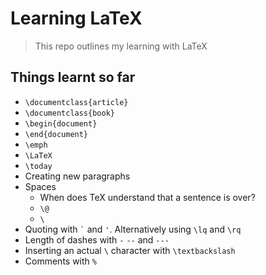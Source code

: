 # Learning LaTeX
> This repo outlines my learning with LaTeX

## Things learnt so far

* `\documentclass{article}`
* `\documentclass{book}`
* `\begin{document}`
* `\end{document}`
* `\emph`
* `\LaTeX`
* `\today`
* Creating new paragraphs
* Spaces
  * When does TeX understand that a sentence is over?
  * `\@`
  * `\ `
* Quoting with `` ` `` and `'`. Alternatively using `\lq` and `\rq`
* Length of dashes with `-` `--` and `---`
* Inserting an actual `\` character with `\textbackslash`
* Comments with `%`
